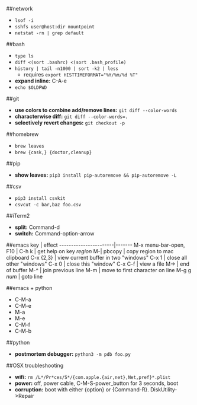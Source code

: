 ##network
- `lsof -i`
- `sshfs user@host:dir mountpoint`
- `netstat -rn | grep default`

##bash
- `type ls`  
- `diff <(sort .bashrc) <(sort .bash_profile)`
- `history | tail -n1000 | sort -k2 | less`
	- requires `export HISTTIMEFORMAT="%Y/%m/%d %T"`
- **expand inline:** C-A-e
- `echo $OLDPWD`

##git
- **use colors to combine add/remove lines:** `git diff --color-words`
- **characterwise diff:** `git diff --color-words=.`
- **selectively revert changes:** `git checkout -p`

##homebrew
- `brew leaves`
- `brew {cask,} {doctor,cleanup}`

##pip
- **show leaves:** `pip3 install pip-autoremove && pip-autoremove -L`

##csv
- `pip3 install csvkit`
- `csvcut -c bar,baz foo.csv`


##iTerm2
- **split:** Command-d
- **switch:** Command-option-arrow

##emacs
key                    | effect
-----------------------|-------
M-x menu-bar-open, F10 | 
C-h k                  | get help on key
_region_ M-\| pbcopy   | copy region to mac clipboard
C-x {2,3}              | view current buffer in two "windows"
C-x 1                  | close all other "windows"
C-x 0                  | close this "window"
C-x C-f                | view a file
M->                    | end of buffer
M-^                    | join previous line
M-m                    | move to first character on line
M-g g _num_            | goto line

##emacs + python
- C-M-a
- C-M-e
- M-a
- M-e
- C-M-f
- C-M-b

##python
- **postmortem debugger:** `python3 -m pdb foo.py`

##OSX troubleshooting
- **wifi:** `rm /L*/Pr*ces/S*/{com.apple.{air,net},Net,pref}*.plist`
- **power:** off, power cable, C-M-S-power_button for 3 seconds, boot
- **corruption:** boot with either {option} or {Command-R}. DiskUtility->Repair